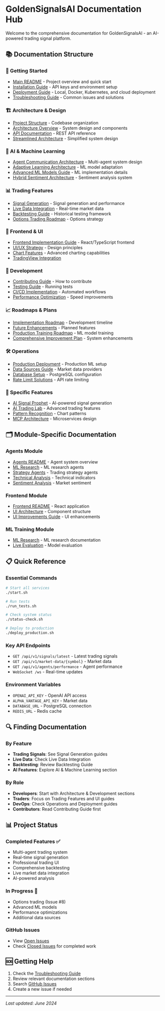 # GoldenSignalsAI Documentation Hub

Welcome to the comprehensive documentation for GoldenSignalsAI - an AI-powered trading signal platform.

## 📚 Documentation Structure

### 🚀 Getting Started
- [Main README](../README.md) - Project overview and quick start
- [Installation Guide](../SETUP_API_KEYS_GUIDE.md) - API keys and environment setup
- [Deployment Guide](../DEPLOYMENT_GUIDE.md) - Local, Docker, Kubernetes, and cloud deployment
- [Troubleshooting Guide](../TROUBLESHOOTING_GUIDE.md) - Common issues and solutions

### 🏗️ Architecture & Design
- [Project Structure](../PROJECT_STRUCTURE.md) - Codebase organization
- [Architecture Overview](../ARCHITECTURE_CONSOLIDATION_PLAN.md) - System design and components
- [API Documentation](../API_DOCUMENTATION.md) - REST API reference
- [Streamlined Architecture](../STREAMLINED_ARCHITECTURE.md) - Simplified system design

### 🤖 AI & Machine Learning
- [Agent Communication Architecture](../AGENT_COMMUNICATION_ARCHITECTURE.md) - Multi-agent system design
- [Adaptive Learning Architecture](../ADAPTIVE_LEARNING_ARCHITECTURE.md) - ML model adaptation
- [Advanced ML Models Guide](../ADVANCED_ML_MODELS_GUIDE.md) - ML implementation details
- [Hybrid Sentiment Architecture](../HYBRID_SENTIMENT_ARCHITECTURE.md) - Sentiment analysis system

### 📊 Trading Features
- [Signal Generation](../AGENT_SIGNALS_PERFORMANCE_GUIDE.md) - Signal generation and performance
- [Live Data Integration](../LIVE_DATA_INTEGRATION_GUIDE.md) - Real-time market data
- [Backtesting Guide](../BACKTESTING_ACCURACY_GUIDE.md) - Historical testing framework
- [Options Trading Roadmap](../PROJECT_REVIEW_OPTIONS_TRADING_ROADMAP.md) - Options strategy

### 🎨 Frontend & UI
- [Frontend Implementation Guide](../FRONTEND_IMPLEMENTATION_GUIDE.md) - React/TypeScript frontend
- [UI/UX Strategy](../UI_UX_STRATEGY.md) - Design principles
- [Chart Features](../VISUALIZATION_FEATURES_GUIDE.md) - Advanced charting capabilities
- [TradingView Integration](./frontend/src/components/AITradingLab/TRADINGVIEW_INTEGRATION_GUIDE.md)

### 🔧 Development
- [Contributing Guide](../CONTRIBUTING.md) - How to contribute
- [Testing Guide](../TEST_RUNNER_GUIDE.md) - Running tests
- [CI/CD Implementation](../CI_CD_IMPLEMENTATION_GUIDE.md) - Automated workflows
- [Performance Optimization](../PERFORMANCE_OPTIMIZATION_GUIDE.md) - Speed improvements

### 📈 Roadmaps & Plans
- [Implementation Roadmap](../IMPLEMENTATION_ROADMAP.md) - Development timeline
- [Future Enhancements](../FUTURE_ENHANCEMENTS_ROADMAP.md) - Planned features
- [Production Training Roadmap](../PRODUCTION_TRAINING_ROADMAP.md) - ML model training
- [Comprehensive Improvement Plan](../COMPREHENSIVE_IMPROVEMENT_PLAN.md) - System enhancements

### 🛠️ Operations
- [Production Deployment](../PRODUCTION_ML_DEPLOYMENT_GUIDE.md) - Production ML setup
- [Data Sources Guide](../DATA_SOURCES_GUIDE.md) - Market data providers
- [Database Setup](../DATABASE_SETUP_GUIDE.md) - PostgreSQL configuration
- [Rate Limit Solutions](../RATE_LIMIT_SOLUTIONS.md) - API rate limiting

### 🎯 Specific Features
- [AI Signal Prophet](../AI_SIGNAL_PROPHET_GUIDE.md) - AI-powered signal generation
- [AI Trading Lab](../AI_TRADING_LAB_IMPLEMENTATION.md) - Advanced trading features
- [Pattern Recognition](../PATTERN_RECOGNITION_ENHANCEMENT_PLAN.md) - Chart patterns
- [MCP Architecture](../MCP_ARCHITECTURE_DESIGN.md) - Microservices design

## 🗂️ Module-Specific Documentation

### Agents Module
- [Agents README](../agents/README.md) - Agent system overview
- [ML Research](../agents/research/ml/README.md) - ML research agents
- [Strategy Agents](../agents/strategy/README.md) - Trading strategy agents
- [Technical Analysis](../agents/core/technical/README.md) - Technical indicators
- [Sentiment Analysis](../agents/core/sentiment/README.md) - Market sentiment

### Frontend Module
- [Frontend README](../frontend/README.md) - React application
- [UI Architecture](../frontend/ENHANCED_UI_ARCHITECTURE.md) - Component structure
- [UI Improvements Guide](../frontend/UI_IMPROVEMENTS_GUIDE.md) - UI enhancements

### ML Training Module
- [ML Research](../src/ml/research/README.md) - ML research documentation
- [Live Evaluation](../ml_training/README_LIVE_EVALUATION.md) - Model evaluation

## 📋 Quick Reference

### Essential Commands
```bash
# Start all services
./start.sh

# Run tests
./run_tests.sh

# Check system status
./status-check.sh

# Deploy to production
./deploy_production.sh
```

### Key API Endpoints
- `GET /api/v1/signals/latest` - Latest trading signals
- `GET /api/v1/market-data/{symbol}` - Market data
- `GET /api/v1/agents/performance` - Agent performance
- `WebSocket /ws` - Real-time updates

### Environment Variables
- `OPENAI_API_KEY` - OpenAI API access
- `ALPHA_VANTAGE_API_KEY` - Market data
- `DATABASE_URL` - PostgreSQL connection
- `REDIS_URL` - Redis cache

## 🔍 Finding Documentation

### By Feature
- **Trading Signals**: See Signal Generation guides
- **Live Data**: Check Live Data Integration
- **Backtesting**: Review Backtesting Guide
- **AI Features**: Explore AI & Machine Learning section

### By Role
- **Developers**: Start with Architecture & Development sections
- **Traders**: Focus on Trading Features and UI guides
- **DevOps**: Check Operations and Deployment guides
- **Contributors**: Read Contributing Guide first

## 📊 Project Status

### Completed Features ✅
- Multi-agent trading system
- Real-time signal generation
- Professional trading UI
- Comprehensive backtesting
- Live market data integration
- AI-powered analysis

### In Progress 🚧
- Options trading (Issue #8)
- Advanced ML models
- Performance optimizations
- Additional data sources

### GitHub Issues
- View [Open Issues](https://github.com/isaacbuz/GoldenSignalsAIv4/issues)
- Check [Closed Issues](https://github.com/isaacbuz/GoldenSignalsAIv4/issues?q=is%3Aissue+is%3Aclosed) for completed work

## 🆘 Getting Help

1. Check the [Troubleshooting Guide](../TROUBLESHOOTING_GUIDE.md)
2. Review relevant documentation sections
3. Search [GitHub Issues](https://github.com/isaacbuz/GoldenSignalsAIv4/issues)
4. Create a new issue if needed

---

*Last updated: June 2024* 